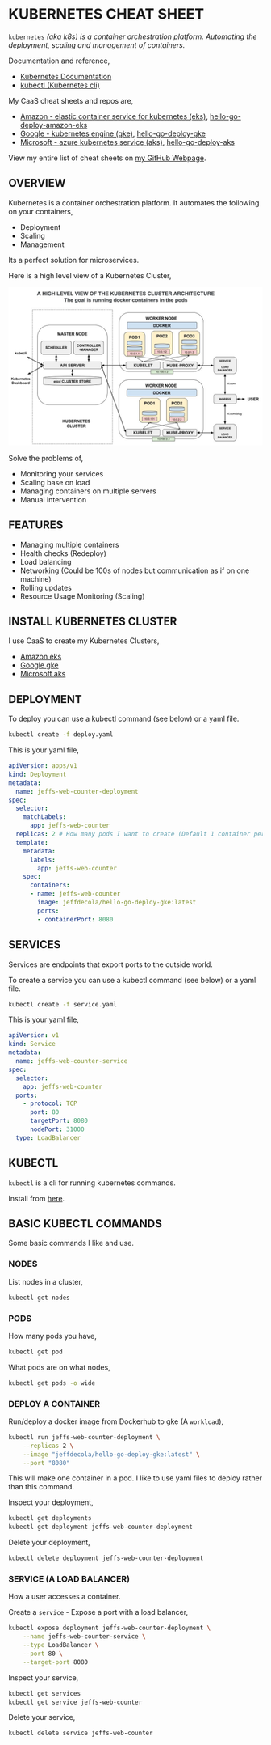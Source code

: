 # KUBERNETES CHEAT SHEET

`kubernetes` _(aka k8s) is a container orchestration platform.
Automating the deployment, scaling and management of containers._

Documentation and reference,

* [Kubernetes Documentation](https://dcos.io/)
* [kubectl (Kubernetes cli)](https://kubernetes.io/docs/reference/kubectl/overview/)

My CaaS cheat sheets and repos are,

  * [Amazon - elastic container service for kubernetes (eks)](https://github.com/JeffDeCola/my-cheat-sheets/tree/master/software/service-architectures/containers-as-a-service/amazon-elastic-container-service-for-kubernetes-cheat-sheet),
    [hello-go-deploy-amazon-eks](https://github.com/JeffDeCola/hello-go-deploy-amazon-eks)
  * [Google - kubernetes engine (gke)](https://github.com/JeffDeCola/my-cheat-sheets/tree/master/software/service-architectures/containers-as-a-service/google-kubernetes-engine-cheat-sheet),
    [hello-go-deploy-gke](https://github.com/JeffDeCola/hello-go-deploy-gke)
  * [Microsoft - azure kubernetes service (aks)](https://github.com/JeffDeCola/my-cheat-sheets/tree/master/software/service-architectures/containers-as-a-service/microsoft-azure-kubernetes-service-cheat-sheet),
    [hello-go-deploy-aks](https://github.com/JeffDeCola/hello-go-deploy-aks)

View my entire list of cheat sheets on
[my GitHub Webpage](https://jeffdecola.github.io/my-cheat-sheets/).

## OVERVIEW

Kubernetes is a container orchestration platform. It
automates the following on your containers,

* Deployment
* Scaling
* Management

Its a perfect solution for microservices.

Here is a high level view of a Kubernetes Cluster,

![IMAGE - kubernetes-cluster-architecture - IMAGE](../../../../../docs/pics/kubernetes-cluster-architecture.jpg)

Solve the problems of,

* Monitoring your services
* Scaling base on load
* Managing containers on multiple servers
* Manual intervention

## FEATURES

* Managing multiple containers
* Health checks (Redeploy)
* Load balancing
* Networking (Could be 100s of nodes but communication as if on one machine)
* Rolling updates
* Resource Usage Monitoring (Scaling)

## INSTALL KUBERNETES CLUSTER

I use CaaS to create my Kubernetes Clusters,

* [Amazon eks](https://github.com/JeffDeCola/my-cheat-sheets/tree/master/software/service-architectures/containers-as-a-service/amazon-elastic-container-service-for-kubernetes-cheat-sheet)
* [Google gke](https://github.com/JeffDeCola/my-cheat-sheets/tree/master/software/service-architectures/containers-as-a-service/google-kubernetes-engine-cheat-sheet)
* [Microsoft aks](https://github.com/JeffDeCola/my-cheat-sheets/tree/master/software/service-architectures/containers-as-a-service/microsoft-azure-kubernetes-service-cheat-sheet)

## DEPLOYMENT

To deploy you can use a kubectl command (see below) or a yaml file.

```bash
kubectl create -f deploy.yaml
```

This is your yaml file,

```yaml
apiVersion: apps/v1
kind: Deployment
metadata:
  name: jeffs-web-counter-deployment
spec:
  selector:
    matchLabels:
      app: jeffs-web-counter
  replicas: 2 # How many pods I want to create (Default 1 container per pod)
  template:
    metadata:
      labels:
        app: jeffs-web-counter
    spec:
      containers:
      - name: jeffs-web-counter
        image: jeffdecola/hello-go-deploy-gke:latest
        ports:
        - containerPort: 8080
```

## SERVICES

Services are endpoints that export ports to the outside world.

To create a service you can use a kubectl command (see below)
or a yaml file.

```bash
kubectl create -f service.yaml
```

This is your yaml file,

```yaml
apiVersion: v1
kind: Service
metadata:
  name: jeffs-web-counter-service
spec:
  selector:
    app: jeffs-web-counter
  ports:
    - protocol: TCP
      port: 80
      targetPort: 8080
      nodePort: 31000
  type: LoadBalancer
```

## KUBECTL

`kubectl` is a cli for running kubernetes commands.

Install from [here](https://kubernetes.io/docs/tasks/tools/install-kubectl/).

## BASIC KUBECTL COMMANDS

Some basic commands I like and use.

### NODES

List nodes in a cluster,

```bash
kubectl get nodes
```

### PODS

How many pods you have,

```bash
kubectl get pod
```

What pods are on what nodes,

```bash
kubectl get pods -o wide
```

### DEPLOY A CONTAINER

Run/deploy a docker image from Dockerhub to gke (A `workload`),

```bash
kubectl run jeffs-web-counter-deployment \
    --replicas 2 \
    --image "jeffdecola/hello-go-deploy-gke:latest" \
    --port "8080"
```

This will make one container in a pod.
I like to use yaml files to deploy rather than this command.

Inspect your deployment,

```bash
kubectl get deployments
kubectl get deployment jeffs-web-counter-deployment
```

Delete your deployment,

```bash
kubectl delete deployment jeffs-web-counter-deployment
```

### SERVICE (A LOAD BALANCER)

How a user accesses a container.

Create a `service` - Expose a port with a load balancer,

```bash
kubectl expose deployment jeffs-web-counter-deployment \
    --name jeffs-web-counter-service \
    --type LoadBalancer \
    --port 80 \
    --target-port 8080
```

Inspect your service,

```bash
kubectl get services
kubectl get service jeffs-web-counter
```

Delete your service,

```bash
kubectl delete service jeffs-web-counter
```
